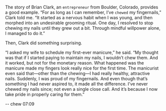 The story of Brian Clark, an `entrepreneur` from Boulder, Colorado,
provides a good example. “For as long as I can remember, I’ve `chewed`
my fingernails,” Clark told me. “It started as a nervous habit when I
was young, and then morphed into an undesirable grooming ritual.
One day, I resolved to stop chewing my nails until they grew out a bit.
Through mindful willpower alone, I managed to do it.”

Then, Clark did something surprising.

“I asked my wife to schedule my first-ever manicure,” he said. “My
thought was that if I started paying to maintain my nails, I wouldn’t
chew them. And it worked, but not for the monetary reason. What
happened was the manicure made my fingers look really nice for the
first time. The manicurist even said that—other than the chewing—I
had really healthy, attractive nails. Suddenly, I was proud of my
fingernails. And even though that’s something I had never aspired to,
it made all the difference. I’ve never chewed my nails since; not even a
single close call. And it’s because I now take pride in properly caring
for them.”

--
chew
07:09
